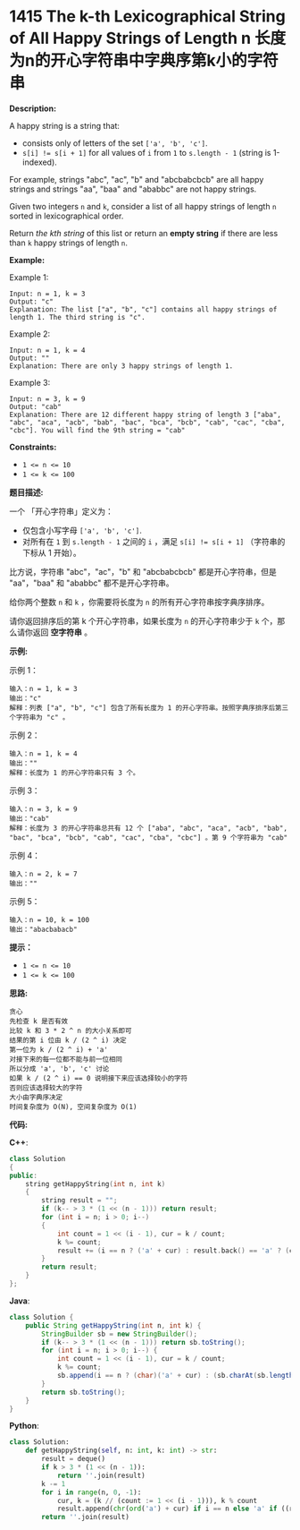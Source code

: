 # 1415 The k-th Lexicographical String of All Happy Strings of Length n 长度为n的开心字符串中字典序第k小的字符串

__Description:__

A happy string is a string that:

- consists only of letters of the set `['a', 'b', 'c']`.
- `s[i] != s[i + 1]` for all values of `i` from `1` to `s.length - 1` (string is 1-indexed).

For example, strings "abc", "ac", "b" and "abcbabcbcb" are all happy strings and strings "aa", "baa" and "ababbc" are not happy strings.

Given two integers `n` and `k`, consider a list of all happy strings of length `n` sorted in lexicographical order.

Return _the kth string_ of this list or return an __empty string__ if there are less than `k` happy strings of length `n`.

__Example:__

Example 1:

```text
Input: n = 1, k = 3
Output: "c"
Explanation: The list ["a", "b", "c"] contains all happy strings of length 1. The third string is "c".
```

Example 2:

```text
Input: n = 1, k = 4
Output: ""
Explanation: There are only 3 happy strings of length 1.
```

Example 3:

```text
Input: n = 3, k = 9
Output: "cab"
Explanation: There are 12 different happy string of length 3 ["aba", "abc", "aca", "acb", "bab", "bac", "bca", "bcb", "cab", "cac", "cba", "cbc"]. You will find the 9th string = "cab"
```

__Constraints:__

- `1 <= n <= 10`
- `1 <= k <= 100`

__题目描述:__

一个 「开心字符串」定义为：

- 仅包含小写字母 `['a', 'b', 'c']`.
- 对所有在 `1` 到 `s.length - 1` 之间的 `i` ，满足 `s[i] != s[i + 1]` （字符串的下标从 1 开始）。

比方说，字符串 "abc"，"ac"，"b" 和 "abcbabcbcb" 都是开心字符串，但是 "aa"，"baa" 和 "ababbc" 都不是开心字符串。

给你两个整数 `n` 和 `k` ，你需要将长度为 `n` 的所有开心字符串按字典序排序。

请你返回排序后的第 k 个开心字符串，如果长度为 `n` 的开心字符串少于 `k` 个，那么请你返回 __空字符串__ 。

__示例:__

示例 1：

```text
输入：n = 1, k = 3
输出："c"
解释：列表 ["a", "b", "c"] 包含了所有长度为 1 的开心字符串。按照字典序排序后第三个字符串为 "c" 。
```

示例 2：

```text
输入：n = 1, k = 4
输出：""
解释：长度为 1 的开心字符串只有 3 个。
```

示例 3：

```text
输入：n = 3, k = 9
输出："cab"
解释：长度为 3 的开心字符串总共有 12 个 ["aba", "abc", "aca", "acb", "bab", "bac", "bca", "bcb", "cab", "cac", "cba", "cbc"] 。第 9 个字符串为 "cab"
```

示例 4：

```text
输入：n = 2, k = 7
输出：""
```

示例 5：

```text
输入：n = 10, k = 100
输出："abacbabacb"
```

__提示：__

- `1 <= n <= 10`
- `1 <= k <= 100`

__思路:__

```text
贪心
先检查 k 是否有效
比较 k 和 3 * 2 ^ n 的大小关系即可
结果的第 i 位由 k / (2 ^ i) 决定
第一位为 k / (2 ^ i) + 'a'
对接下来的每一位都不能与前一位相同
所以分成 'a', 'b', 'c' 讨论
如果 k / (2 ^ i) == 0 说明接下来应该选择较小的字符
否则应该选择较大的字符
大小由字典序决定
时间复杂度为 O(N), 空间复杂度为 O(1)
```

__代码:__

__C++__:

```C++
class Solution 
{
public:
    string getHappyString(int n, int k) 
    {
        string result = "";
        if (k-- > 3 * (1 << (n - 1))) return result;
        for (int i = n; i > 0; i--)
        {
            int count = 1 << (i - 1), cur = k / count;
            k %= count;
            result += (i == n ? ('a' + cur) : result.back() == 'a' ? (cur ? 'c' : 'b') : result.back() == 'b' ? (cur ? 'c' : 'a') : (cur ? 'b' : 'a'));
        }
        return result;
    }
};
```

__Java__:

```Java
class Solution {
    public String getHappyString(int n, int k) {
        StringBuilder sb = new StringBuilder();
        if (k-- > 3 * (1 << (n - 1))) return sb.toString();
        for (int i = n; i > 0; i--) {
            int count = 1 << (i - 1), cur = k / count;
            k %= count;
            sb.append(i == n ? (char)('a' + cur) : (sb.charAt(sb.length() - 1) == 'a' ? (cur == 0 ? 'b' : 'c') : (sb.charAt(sb.length() - 1) == 'b' ? (cur == 0 ? 'a' : 'c') : (cur == 0 ? 'a' : 'b'))));
        }
        return sb.toString();
    }
}
```

__Python__:

```Python
class Solution:
    def getHappyString(self, n: int, k: int) -> str:
        result = deque()
        if k > 3 * (1 << (n - 1)):
            return ''.join(result)
        k -= 1
        for i in range(n, 0, -1):
            cur, k = (k // (count := 1 << (i - 1))), k % count
            result.append(chr(ord('a') + cur) if i == n else 'a' if ((result[-1] == 'b' and not cur) or (result[-1] == 'c' and not cur)) else 'b' if ((result[-1] == 'a' and not cur) or (result[-1] == 'c' and cur)) else 'c')
        return ''.join(result)
```
